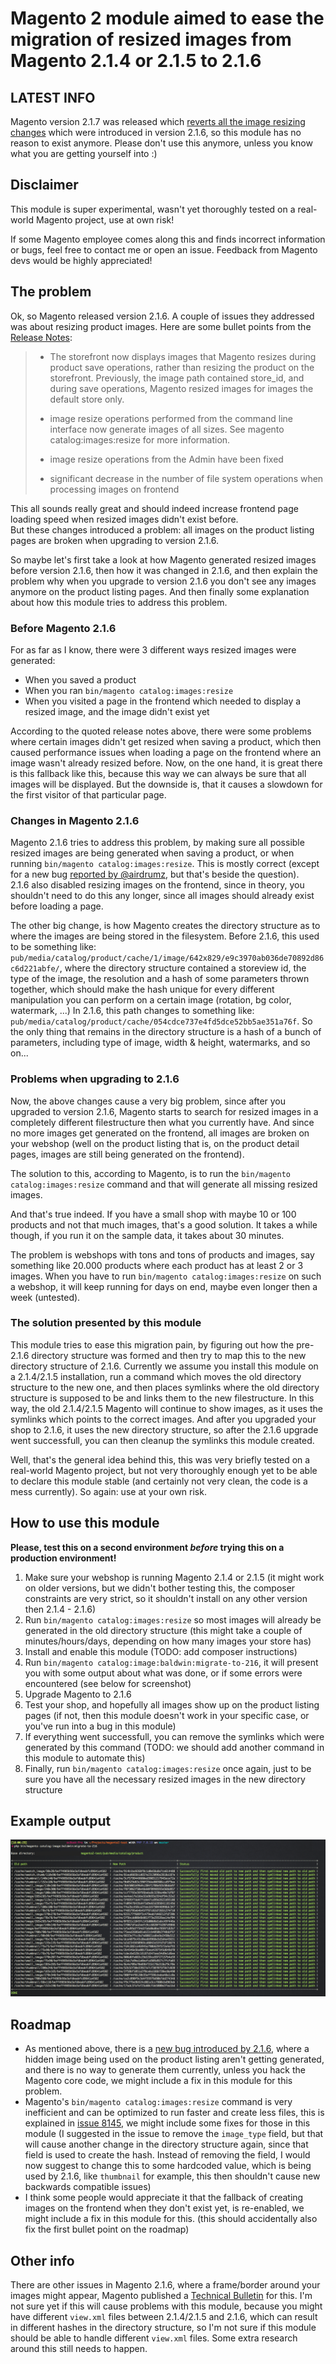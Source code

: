 # Magento 2 module aimed to ease the migration of resized images from Magento 2.1.4 or 2.1.5 to 2.1.6

## LATEST INFO

Magento version 2.1.7 was released which [reverts all the image resizing changes](http://devdocs.magento.com/guides/v2.1/release-notes/ReleaseNotes2.1.7CE.html#highlights) which were introduced in version 2.1.6, so this module has no reason to exist anymore. Please don't use this anymore, unless you know what you are getting yourself into :)

## Disclaimer

This module is super experimental, wasn't yet thoroughly tested on a real-world Magento project, use at own risk!

If some Magento employee comes along this and finds incorrect information or bugs, feel free to contact me or open an issue. Feedback from Magento devs would be highly appreciated!

## The problem

Ok, so Magento released version 2.1.6. A couple of issues they addressed was about resizing product images. Here are some bullet points from the [Release Notes](http://devdocs.magento.com/guides/v2.1/release-notes/ReleaseNotes2.1.6CE.html):

> - The storefront now displays images that Magento resizes during product save operations, rather than resizing the product on the storefront. Previously, the image path contained store_id, and during save operations, Magento resized images for images the default store only.
>
> - image resize operations performed from the command line interface now generate images of all sizes. See magento catalog:images:resize for more information.
> - image resize operations from the Admin have been fixed
>
> - significant decrease in the number of file system operations when processing images on frontend

This all sounds really great and should indeed increase frontend page loading speed when resized images didn't exist before.  
But these changes introduced a problem: all images on the product listing pages are broken when upgrading to version 2.1.6.

So maybe let's first take a look at how Magento generated resized images before version 2.1.6, then how it was changed in 2.1.6, and then explain the problem why when you upgrade to version 2.1.6 you don't see any images anymore on the product listing pages. And then finally some explanation about how this module tries to address this problem.

### Before Magento 2.1.6
For as far as I know, there were 3 different ways resized images were generated:

- When you saved a product
- When you ran `bin/magento catalog:images:resize`
- When you visited a page in the frontend which needed to display a resized image, and the image didn't exist yet

According to the quoted release notes above, there were some problems where certain images didn't get resized when saving a product, which then caused performance issues when loading a page on the frontend where an image wasn't already resized before.
Now, on the one hand, it is great there is this fallback like this, because this way we can always be sure that all images will be displayed. But the downside is, that it causes a slowdown for the first visitor of that particular page.

### Changes in Magento 2.1.6

Magento 2.1.6 tries to address this problem, by making sure all possible resized images are being generated when saving a product, or when running `bin/magento catalog:images:resize`.
This is mostly correct (except for a new bug [reported by @airdrumz](https://github.com/magento/magento2/issues/9276#issuecomment-295691637), but that's beside the question).  
2.1.6 also disabled resizing images on the frontend, since in theory, you shouldn't need to do this any longer, since all images should already exist before loading a page.

The other big change, is how Magento creates the directory structure as to where the images are being stored in the filesystem.
Before 2.1.6, this used to be something like: `pub/media/catalog/product/cache/1/image/642x829/e9c3970ab036de70892d86c6d221abfe/`, where the directory structure contained a storeview id, the type of the image, the resolution and a hash of some parameters thrown together, which should make the hash unique for every different manipulation you can perform on a certain image (rotation, bg color, watermark, ...)
In 2.1.6, this path changes to something like: `pub/media/catalog/product/cache/054cdce737e4fd5dce52bb5ae351a76f`. So the only thing that remains in the directory structure is a hash of a bunch of parameters, including type of image, width & height, watermarks, and so on...

### Problems when upgrading to 2.1.6

Now, the above changes cause a very big problem, since after you upgraded to version 2.1.6, Magento starts to search for resized images in a completely different filestructure then what you currently have. And since no more images get generated on the frontend, all images are broken on your webshop (well on the product listing that is, on the product detail pages, images are still being generated on the frontend).

The solution to this, according to Magento, is to run the `bin/magento catalog:images:resize` command and that will generate all missing resized images.

And that's true indeed. If you have a small shop with maybe 10 or 100 products and not that much images, that's a good solution. It takes a while though, if you run it on the sample data, it takes about 30 minutes.

The problem is webshops with tons and tons of products and images, say something like 20.000 products where each product has at least 2 or 3 images. When you have to run `bin/magento catalog:images:resize` on such a webshop, it will keep running for days on end, maybe even longer then a week (untested).

### The solution presented by this module

This module tries to ease this migration pain, by figuring out how the pre-2.1.6 directory structure was formed and then try to map this to the new directory structure of 2.1.6.
Currently we assume you install this module on a 2.1.4/2.1.5 installation, run a command which moves the old directory structure to the new one, and then places symlinks where the old directory structure is supposed to be and links them to the new filestructure. In this way, the old 2.1.4/2.1.5 Magento will continue to show images, as it uses the symlinks which points to the correct images. And after you upgraded your shop to 2.1.6, it uses the new directory structure, so after the 2.1.6 upgrade went successfull, you can then cleanup the symlinks this module created.

Well, that's the general idea behind this, this was very briefly tested on a real-world Magento project, but not very thoroughly enough yet to be able to declare this module stable (and certainly not very clean, the code is a mess currently).
So again: use at your own risk.

## How to use this module

**Please, test this on a second environment _before_ trying this on a production environment!**

1. Make sure your webshop is running Magento 2.1.4 or 2.1.5 (it might work on older versions, but we didn't bother testing this, the composer constraints are very strict, so it shouldn't install on any other version then 2.1.4 - 2.1.6)
1. Run `bin/magento catalog:images:resize` so most images will already be generated in the old directory structure (this might take a couple of minutes/hours/days, depending on how many images your store has)
1. Install and enable this module (TODO: add composer instructions)
1. Run `bin/magento catalog:image:baldwin:migrate-to-216`, it will present you with some output about what was done, or if some errors were encountered (see below for screenshot)
1. Upgrade Magento to 2.1.6
1. Test your shop, and hopefully all images show up on the product listing pages (if not, then this module doesn't work in your specific case, or you've run into a bug in this module)
1. If everything went successfull, you can remove the symlinks which were generated by this command (TODO: we should add another command in this module to automate this)
1. Finally, run `bin/magento catalog:images:resize` once again, just to be sure you have all the necessary resized images in the new directory structure

## Example output

![Example output](./example-output.png)

## Roadmap

- As mentioned above, there is a [new bug introduced by 2.1.6](https://github.com/magento/magento2/issues/9276#issuecomment-295691637), where a hidden image being used on the product listing aren't getting generated, and there is no way to generate them currently, unless you hack the Magento core code, we might include a fix in this module for this problem.
- Magento's `bin/magento catalog:images:resize` command is very inefficient and can be optimized to run faster and create less files, this is explained in [issue 8145](https://github.com/magento/magento2/issues/8145), we might include some fixes for those in this module (I suggested in the issue to remove the `image_type` field, but that will cause another change in the directory structure again, since that field is used to create the hash. Instead of removing the field, I would now suggest to change this to some hardcoded value, which is being used by 2.1.6, like `thumbnail` for example, this then shouldn't cause new backwards compatible issues)
- I think some people would appreciate it that the fallback of creating images on the frontend when they don't exist yet, is re-enabled, we might include a fix in this module for this. (this should accidentally also fix the first bullet point on the roadmap)

## Other info

There are other issues in Magento 2.1.6, where a frame/border around your images might appear, Magento published a [Technical Bulletin](http://devdocs.magento.com/guides/v2.1/release-notes/tech_bull_216-imageresize.html) for this.
I'm not sure yet if this will cause problems with this module, because you might have different `view.xml` files between 2.1.4/2.1.5 and 2.1.6, which can result in different hashes in the directory structure, so I'm not sure if this module should be able to handle different `view.xml` files. Some extra research around this still needs to happen.
